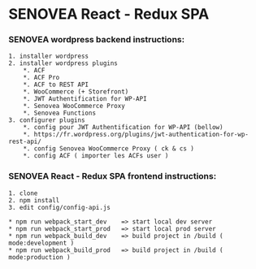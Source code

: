 # SENOVEA React - Redux SPA

### SENOVEA wordpress backend instructions:
	
	1. installer wordpress 
	2. installer wordpress plugins
		*. ACF 
		*. ACF Pro
		*. ACF to REST API
		*. WooCommerce (+ Storefront)
		*. JWT Authentification for WP-API
		*. Senovea WooCommerce Proxy
		*. Senovea Functions 
    3. configurer plugins
	    *. config pour JWT Authentification for WP-API (bellow)
		*. https://fr.wordpress.org/plugins/jwt-authentication-for-wp-rest-api/
	    *. config Senovea WooCommerce Proxy ( ck & cs )
	    *. config ACF ( importer les ACFs user ) 

### SENOVEA React - Redux SPA frontend instructions:

    1. clone 
    2. npm install
    3. edit config/config-api.js

    * npm run webpack_start_dev    => start local dev server
    * npm run webpack_start_prod   => start local prod server
    * npm run webpack_build_dev    => build project in /build ( mode:development )
    * npm run webpack_build_prod   => build project in /build ( mode:production )

